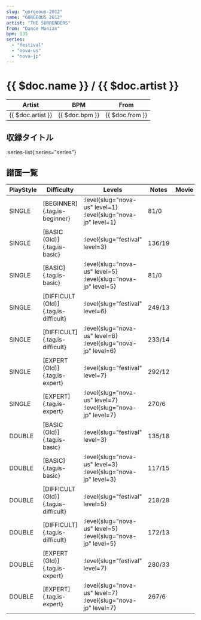 ```yaml
---
slug: "gorgeous-2012"
name: "GORGEOUS 2012"
artist: "THE SURRENDERS"
from: "Dance Maniax"
bpm: 135
series:
  - "festival"
  - "nova-us"
  - "nova-jp"
---
```


# {{ $doc.name }} / {{ $doc.artist }}

|Artist|BPM|From|
|------|---|----|
|{{ $doc.artist }}|{{ $doc.bpm }}|{{ $doc.from }}|

## 収録タイトル

:series-list{:series="series"}

## 譜面一覧

|PlayStyle|Difficulty|Levels|Notes|Movie|
|---------|----------|------|-----|-----|
|SINGLE|[BEGINNER]{.tag.is-beginner}|:level{slug="nova-us" level=1} :level{slug="nova-jp" level=1}|81/0||
|SINGLE|[BASIC (Old)]{.tag.is-basic}|:level{slug="festival" level=3}|136/19||
|SINGLE|[BASIC]{.tag.is-basic}|:level{slug="nova-us" level=5} :level{slug="nova-jp" level=5}|81/0||
|SINGLE|[DIFFICULT (Old)]{.tag.is-difficult}|:level{slug="festival" level=6}|249/13||
|SINGLE|[DIFFICULT]{.tag.is-difficult}|:level{slug="nova-us" level=6} :level{slug="nova-jp" level=6}|233/14||
|SINGLE|[EXPERT (Old)]{.tag.is-expert}|:level{slug="festival" level=7}|292/12||
|SINGLE|[EXPERT]{.tag.is-expert}|:level{slug="nova-us" level=7} :level{slug="nova-jp" level=7}|270/6||
|DOUBLE|[BASIC (Old)]{.tag.is-basic}|:level{slug="festival" level=3}|135/18||
|DOUBLE|[BASIC]{.tag.is-basic}|:level{slug="nova-us" level=3} :level{slug="nova-jp" level=3}|117/15||
|DOUBLE|[DIFFICULT (Old)]{.tag.is-difficult}|:level{slug="festival" level=5}|218/28||
|DOUBLE|[DIFFICULT]{.tag.is-difficult}|:level{slug="nova-us" level=5} :level{slug="nova-jp" level=5}|172/13||
|DOUBLE|[EXPERT (Old)]{.tag.is-expert}|:level{slug="festival" level=7}|280/33||
|DOUBLE|[EXPERT]{.tag.is-expert}|:level{slug="nova-us" level=7} :level{slug="nova-jp" level=7}|267/6||
